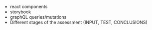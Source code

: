 - react components
- storybook
- graphQL queries/mutations
- Different stages of the assessment (INPUT, TEST, CONCLUSIONS)
